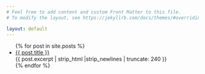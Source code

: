 ```yaml
---
# Feel free to add content and custom Front Matter to this file.
# To modify the layout, see https://jekyllrb.com/docs/themes/#overriding-theme-defaults

layout: default
---
```


<ul>
  {% for post in site.posts %}
    <li>
      <a href="{{ post.url | relative_url }}">{{ post.title }}</a>
      <br />{{ post.excerpt | strip_html |strip_newlines | truncate: 240 }}<br />
    </li>
  {% endfor %}
</ul>
